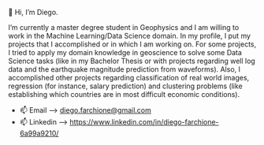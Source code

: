 👋 Hi, I’m Diego.

I’m currently a master degree student in Geophysics and I am willing to work in the Machine Learning/Data Science domain.
In my profile, I put my projects that I accomplished or in which I am working on.
For some projects, I tried to apply my domain knowledge in geoscience to solve some Data Science tasks (like in my Bachelor Thesis or with projects regarding well log data and the earthquake magnitude prediction from waveforms). Also, I accomplished other projects regarding classification of real world images, regression (for instance, salary prediction) and clustering problems (like establishing which countries are in most difficult economic conditions).



- 📫 Email --> diego.farchione@gmail.com
- 📫 Linkedin --> https://www.linkedin.com/in/diego-farchione-6a99a9210/

<!---
Iron486/Iron486 is a ✨ special ✨ repository because its `README.md` (this file) appears on your GitHub profile.
You can click the Preview link to take a look at your changes.
--->
